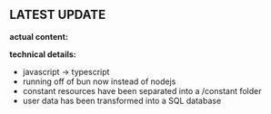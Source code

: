 LATEST UPDATE
---
**actual content:**

**technical details:**

- javascript -> typescript
- running off of bun now instead of nodejs
- constant resources have been separated into a /constant folder
- user data has been transformed into a SQL database